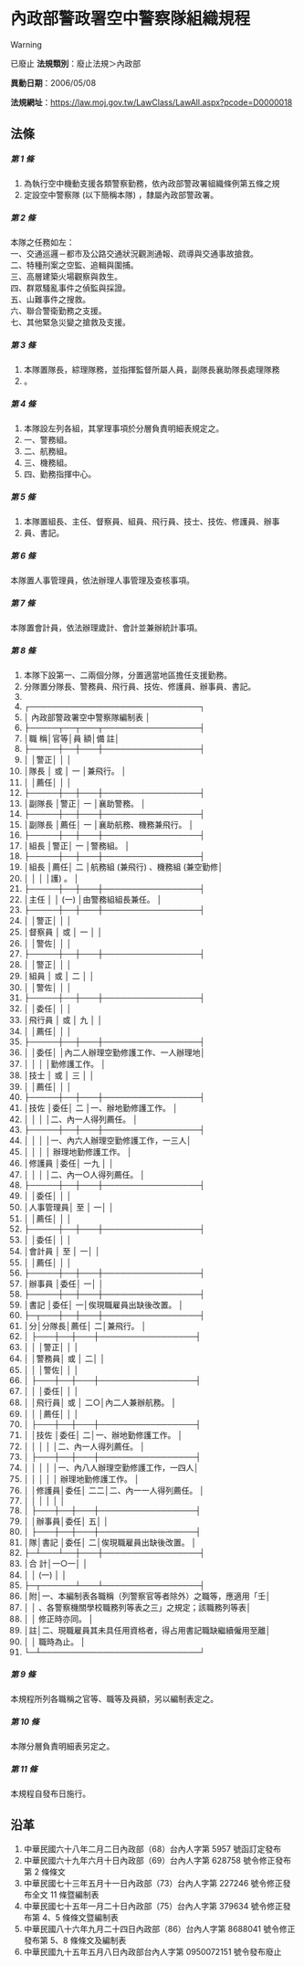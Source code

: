# 內政部警政署空中警察隊組織規程


> [!WARNING]
> 已廢止
**法規類別**：廢止法規＞內政部

**異動日期**：2006/05/08  

**法規網址**：https://law.moj.gov.tw/LawClass/LawAll.aspx?pcode=D0000018



## 法條
##### 第 1 條
1. 為執行空中機動支援各類警察勤務，依內政部警政署組織條例第五條之規
1. 定設空中警察隊 (以下簡稱本隊) ，隸屬內政部警政署。

##### 第 2 條
本隊之任務如左：  
一、交通巡邏－都市及公路交通狀況觀測通報、疏導與交通事故搶救。  
二、特種刑案之空監、追輯與圍捕。  
三、高層建築火場觀察與救生。  
四、群眾騷亂事件之偵監與採證。  
五、山難事件之搜救。  
六、聯合警衛勤務之支援。  
七、其他緊急災變之搶救及支援。

##### 第 3 條
1. 本隊置隊長，綜理隊務，並指揮監督所屬人員，副隊長襄助隊長處理隊務
1. 。

##### 第 4 條
1. 本隊設左列各組，其掌理事項於分層負責明細表規定之。
1. 一、警務組。
1. 二、航務組。
1. 三、機務組。
1. 四、勤務指揮中心。

##### 第 5 條
1. 本隊置組長、主任、督察員、組員、飛行員、技士、技佐、修護員、辦事
1. 員、書記。

##### 第 6 條
本隊置人事管理員，依法辦理人事管理及查核事項。

##### 第 7 條
本隊置會計員，依法辦理歲計、會計並兼辦統計事項。

##### 第 8 條
1. 本隊下設第一、二兩個分隊，分置適當地區擔任支援勤務。
1. 分隊置分隊長、警務員、飛行員、技佐、修護員、辦事員、書記。
1. 
1. ┌──────────────────────────────┐
1. │      內政部警政署空中警察隊編制表                          │
1. ├─────┬──┬───┬─────────────────┤
1. │職      稱│官等│員  額│備                              註│
1. ├─────┼──┼───┼─────────────────┤
1. │          │警正│      │                                  │
1. │隊長      │ 或 │  一  │兼飛行。                          │
1. │          │薦任│      │                                  │
1. ├─────┼──┼───┼─────────────────┤
1. │副隊長    │警正│  一  │襄助警務。                        │
1. ├─────┼──┼───┼─────────────────┤
1. │副隊長    │薦任│  一  │襄助航務、機務兼飛行。            │
1. ├─────┼──┼───┼─────────────────┤
1. │組長      │警正│  一  │警務組。                          │
1. ├─────┼──┼───┼─────────────────┤
1. │組長      │薦任│  二  │航務組 (兼飛行) 、機務組 (兼空勤修│
1. │          │    │      │護) 。                            │
1. ├─────┼──┼───┼─────────────────┤
1. │主任      │    │ (一) │由警務組組長兼任。                │
1. ├─────┼──┼───┼─────────────────┤
1. │          │警正│      │                                  │
1. │督察員    │ 或 │  一  │                                  │
1. │          │警佐│      │                                  │
1. ├─────┼──┼───┼─────────────────┤
1. │          │警正│      │                                  │
1. │組員      │ 或 │  二  │                                  │
1. │          │警佐│      │                                  │
1. ├─────┼──┼───┼─────────────────┤
1. │          │委任│      │                                  │
1. │飛行員    │ 或 │  九  │                                  │
1. │          │薦任│      │                                  │
1. ├─────┼──┼───┼─────────────────┤
1. │          │委任│      │內二人辦理空勤修護工作、一人辦理地│
1. │          │    │      │勤修護工作。                      │
1. │技士      │ 或 │  三  │                                  │
1. │          │薦任│      │                                  │
1. ├─────┼──┼───┼─────────────────┤
1. │技佐      │委任│  二  │一、辦地勤修護工作。              │
1. │          │    │      │二、內一人得列薦任。              │
1. ├─────┼──┼───┼─────────────────┤
1. │          │    │      │一、內六人辦理空勤修護工作，一三人│
1. │          │    │      │    辦理地勤修護工作。            │
1. │修護員    │委任│ 一九 │                                  │
1. │          │    │      │二、內一○人得列薦任。            │
1. ├─────┼──┼───┼─────────────────┤
1. │          │委任│      │                                  │
1. │人事管理員│ 至 │    一│                                  │
1. │          │薦任│      │                                  │
1. ├─────┼──┼───┼─────────────────┤
1. │          │委任│      │                                  │
1. │會計員    │ 至 │    一│                                  │
1. │          │薦任│      │                                  │
1. ├─────┼──┼───┼─────────────────┤
1. │辦事員    │委任│    一│                                  │
1. ├─────┼──┼───┼─────────────────┤
1. │書記      │委任│    一│俟現職雇員出缺後改置。            │
1. ├─┬───┼──┼───┼─────────────────┤
1. │分│分隊長│薦任│    二│兼飛行。                          │
1. │  ├───┼──┼───┼─────────────────┤
1. │  │      │警正│      │                                  │
1. │  │警務員│ 或 │    二│                                  │
1. │  │      │警佐│      │                                  │
1. │  ├───┼──┼───┼─────────────────┤
1. │  │      │委任│      │                                  │
1. │  │飛行員│ 或 │  二○│內二人兼辦航務。                  │
1. │  │      │薦任│      │                                  │
1. │  ├───┼──┼───┼─────────────────┤
1. │  │技佐  │委任│    二│一、辦地勤修護工作。              │
1. │  │      │    │      │二、內一人得列薦任。              │
1. │  ├───┼──┼───┼─────────────────┤
1. │  │      │    │      │一、內八人辦理空勤修護工作，一四人│
1. │  │      │    │      │    辦理地勤修護工作。            │
1. │  │修護員│委任│  二二│二、內一一人得列薦任。            │
1. │  │      │    │      │                                  │
1. │  ├───┼──┼───┼─────────────────┤
1. │  │辦事員│委任│    五│                                  │
1. │  ├───┼──┼───┼─────────────────┤
1. │隊│書記  │委任│    二│俟現職雇員出缺後改置。            │
1. ├─┴───┴──┼───┼─────────────────┤
1. │合            計│一○一│                                  │
1. │                │ (一) │                                  │
1. ├─┬──────┴───┴─────────────────┤
1. │附│一、本編制表各職稱（列警察官等者除外）之職等，應適用「壬│
1. │  │    、各警察機關學校職務列等表之三」之規定；該職務列等表│
1. │  │    修正時亦同。                                        │
1. │註│二、現職雇員其未具任用資格者，得占用書記職缺繼續僱用至離│
1. │  │    職時為止。                                          │
1. └─┴────────────────────────────┘

##### 第 9 條
本規程所列各職稱之官等、職等及員額，另以編制表定之。

##### 第 10 條
本隊分層負責明細表另定之。

##### 第 11 條
本規程自發布日施行。

## 沿革
1. 中華民國六十八年二月二日內政部（68）台內人字第 5957 號函訂定發布
1. 中華民國六十九年六月十日內政部（69）台內人字第 628758 號令修正發布第 2  條條文
1. 中華民國七十三年五月十一日內政部（73）台內人字第 227246 號令修正發布全文 11 條暨編制表
1. 中華民國七十五年一月二十日內政部（75）台內人字第 379634 號令修正發布第 4、5 條條文暨編制表
1. 中華民國八十六年九月二十四日內政部（86）台內人字第 8688041  號令修正發布第 5、8 條條文及編制表                         
1. 中華民國九十五年五月八日內政部台內人字第 0950072151 號令發布廢止
